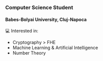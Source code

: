 ### Computer Science Student
 #### Babes-Bolyai University, Cluj-Napoca
 
 :computer: Interested in:
 * Cryptography > FHE
 * Machine Learning & Artificial Intelligence
 * Number Theory
 

<!--
**octatrifan/octatrifan** is a ✨ _special_ ✨ repository because its `README.md` (this file) appears on your GitHub profile.

Here are some ideas to get you started:

- 🔭 I’m currently working on ...
- 🌱 I’m currently learning ...
- 👯 I’m looking to collaborate on ...
- 🤔 I’m looking for help with ...
- 💬 Ask me about ...
- 📫 How to reach me: ...
- 😄 Pronouns: ...
- ⚡ Fun fact: ...
-->
